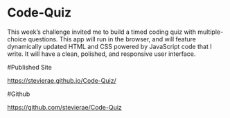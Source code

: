 # Code-Quiz
This week’s challenge invited me to build a timed coding quiz with multiple-choice questions. This app will run in the browser, and will feature dynamically updated HTML and CSS powered by JavaScript code that I write. It will have a clean, polished, and responsive user interface. 

#Published Site

https://stevierae.github.io/Code-Quiz/

#Github

https://github.com/stevierae/Code-Quiz
